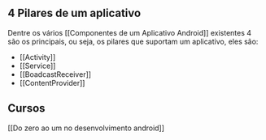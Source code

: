 ## 4 Pilares de um aplicativo
Dentre os vários [[Componentes de um Aplicativo Android]] existentes 4 são os principais, ou seja, os pilares que suportam um aplicativo, eles são:
* [[Activity]]
* [[Service]]
* [[BoadcastReceiver]]
* [[ContentProvider]]


## Cursos
[[Do zero ao um no desenvolvimento android]]

